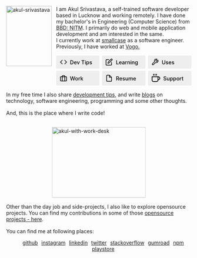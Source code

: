 <style>
.intro img{
    width: 124px;
    height: 164px;
    float: left;
    margin-right:12px;
}
ul {
    display: flex;
    flex-flow: row wrap;
    align-items: center;
    justify-content: center;
    list-style: none;
    column-gap: 0.6rem;
}
.wrapper {
    display: grid;
    grid-template-columns: repeat(3, 1fr);
    gap: 0.4rem 0.4rem;
    margin-top: 1rem;
}
.box {
    background: #EEEEEE;
    display: flex;
    flex-direction: row;
    align-items: center;
    padding: 0.5rem 0.6rem;
    border-radius: 0.2rem;
    font-size: 0.9rem;
    text-decoration: none;
    color: black;
    font-weight: 500;
}
.box span {
    margin-left: 0.5rem;
}
.akul-desk-img {
    max-width: 16rem;
    margin-left: 50%;
    margin-top: 1rem;
    transform: translateX(-50%);
}
</style>

<p class='intro'>
    <img width="124" height="164" src='/images/akul/front-1.jpg' alt='akul-srivastava' title='akul srivastava' />
    I am Akul Srivastava, a self-trained software developer based in Lucknow and working remotely. I have done my bachelor's in Engineering (Computer Science) from <abbr title='Babu Banarasi Das: National Institute of Technology and Management, Lucknow'>BBD: NITM</abbr>. I primarily do web and mobile application development and am interested in the same.
    <br />
    I currently work at <a href='https://smallcase.com/' target='_blank'>smallcase</a> as a software engineer. Previously, I have worked at <a href='https://vogo.in/' target="_blank" >Vogo.</a>
</p>

<div class='wrapper'>
    <a class='box' href='/dev-tips'>
        <svg xmlns="http://www.w3.org/2000/svg" width="20" height="20" viewBox="0 0 24 24" fill="none" stroke="#000000" stroke-width="2" stroke-linecap="round" stroke-linejoin="round" class="feather feather-code"><polyline points="16 18 22 12 16 6"></polyline><polyline points="8 6 2 12 8 18"></polyline></svg>
        <span>Dev Tips</span>
    </a>
    <a class='box' href='/learning'>
        <svg xmlns="http://www.w3.org/2000/svg" width="20" height="20" viewBox="0 0 24 24" fill="none" stroke="currentColor" stroke-width="2" stroke-linecap="round" stroke-linejoin="round" class="feather feather-edit"><path d="M11 4H4a2 2 0 0 0-2 2v14a2 2 0 0 0 2 2h14a2 2 0 0 0 2-2v-7"></path><path d="M18.5 2.5a2.121 2.121 0 0 1 3 3L12 15l-4 1 1-4 9.5-9.5z"></path></svg>
        <span>Learning</span>
    </a>
    <a class="box" href='/uses'>
        <svg xmlns="http://www.w3.org/2000/svg" width="20" height="20" viewBox="0 0 24 24" fill="none" stroke="#000000" stroke-width="2" stroke-linecap="round" stroke-linejoin="round" class="feather feather-tool"><path d="M14.7 6.3a1 1 0 0 0 0 1.4l1.6 1.6a1 1 0 0 0 1.4 0l3.77-3.77a6 6 0 0 1-7.94 7.94l-6.91 6.91a2.12 2.12 0 0 1-3-3l6.91-6.91a6 6 0 0 1 7.94-7.94l-3.76 3.76z"></path></svg>
        <span>Uses</span>
    </a>
    <a class="box" href='/work'>
        <svg xmlns="http://www.w3.org/2000/svg" width="20" height="20" viewBox="0 0 24 24" fill="none" stroke="#000000" stroke-width="2" stroke-linecap="round" stroke-linejoin="round" class="feather feather-briefcase"><rect x="2" y="7" width="20" height="14" rx="2" ry="2"></rect><path d="M16 21V5a2 2 0 0 0-2-2h-4a2 2 0 0 0-2 2v16"></path></svg>
        <span>Work</span>
    </a>
    <a class="box" href='resume.pdf' target='_blank' >
        <svg xmlns="http://www.w3.org/2000/svg" width="20" height="20" viewBox="0 0 24 24" fill="none" stroke="#000000" stroke-width="2" stroke-linecap="round" stroke-linejoin="round" class="feather feather-file"><path d="M13 2H6a2 2 0 0 0-2 2v16a2 2 0 0 0 2 2h12a2 2 0 0 0 2-2V9z"></path><polyline points="13 2 13 9 20 9"></polyline></svg>
        <span>Resume</span>
    </a>
    <a class="box" href='https://www.buymeacoffee.com/akulsr0' target='_blank' >
        <svg xmlns="http://www.w3.org/2000/svg" width="24" height="24" viewBox="0 0 24 24" fill="none" stroke="currentColor" stroke-width="2" stroke-linecap="round" stroke-linejoin="round" class="feather feather-coffee"><path d="M18 8h1a4 4 0 0 1 0 8h-1"></path><path d="M2 8h16v9a4 4 0 0 1-4 4H6a4 4 0 0 1-4-4V8z"></path><line x1="6" y1="1" x2="6" y2="4"></line><line x1="10" y1="1" x2="10" y2="4"></line><line x1="14" y1="1" x2="14" y2="4"></line></svg>
        <span>Support</span>
    </a>
</div>

<p style="margin-top:1rem;">In my free time I also share <a href='/dev-tips'>development tips</a>, and write <a href='/blogs'>blogs</a> on technology, software engineering, programming and some other thoughts.</p>

<p style="margin-top:1rem;">And, this is the place where I write code!</p>

<img width="255" height="192" class='akul-desk-img' src='/images/workplace-desk.jpg' alt='akul-with-work-desk' title="akul's workplace" />

<p style="margin:1rem 0;">Other than the day job and side-projects, I also like to explore opensource projects. You can find my contributions in some of those <a href='/opensource' >opensource projects - here</a>.

You can find me at following places:

<ul>
<li><a href="/github">github</a></li>
<li><a href="/instagram">instagram</a></li>
<li><a href="/linkedin">linkedin</a></li>
<li><a href="/twitter">twitter</a></li>
<li><a href="/stackoverflow">stackoverflow</a></li>
<li><a href="https://akulsr0.gumroad.com/" target="_blank">gumroad</a></li>
<li><a href="https://www.npmjs.com/~akulsr0" target="_blank">npm</a></li>
<li><a href="https://play.google.com/store/apps/developer?id=Akul+Srivastava" target="_blank">playstore</a></li>
</ul>
